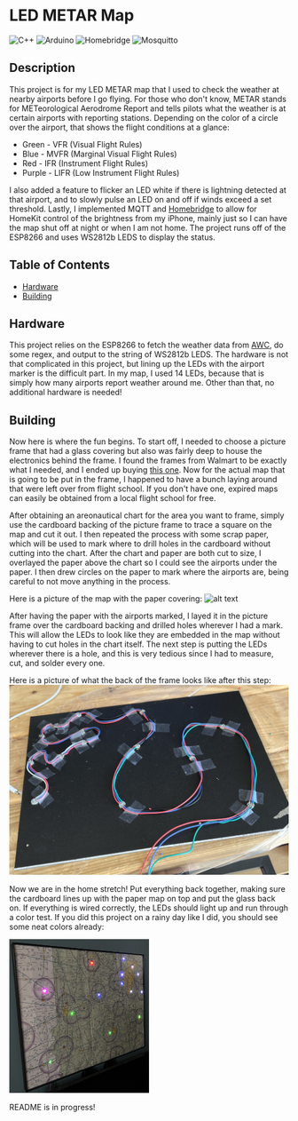 # LED METAR Map 
  ![C++](https://img.shields.io/badge/c++-%2300599C.svg?style=for-the-badge&logo=c%2B%2B&logoColor=white)
  ![Arduino](https://img.shields.io/badge/-Arduino-00979D?style=for-the-badge&logo=Arduino&logoColor=white)
  ![Homebridge](https://img.shields.io/badge/homebridge-%23491F59.svg?style=for-the-badge&logo=homebridge&logoColor=white)
  ![Mosquitto](https://img.shields.io/badge/mosquitto-%233C5280.svg?style=for-the-badge&logo=eclipsemosquitto&logoColor=white)

  ## Description 
  This project is for my LED METAR map that I used to check the weather at nearby airports before I go flying. For those who don't know, METAR stands for METeorological Aerodrome Report and tells pilots what the weather is at certain airports with reporting stations. Depending on the color of a circle over the airport, that shows the flight conditions at a glance:
  
  * Green - VFR (Visual Flight Rules)
  * Blue - MVFR (Marginal Visual Flight Rules)
  * Red - IFR (Instrument Flight Rules)
  * Purple - LIFR (Low Instrument Flight Rules)

  I also added a feature to flicker an LED white if there is lightning detected at that airport, and to slowly pulse an LED on and off if winds exceed a set threshold. Lastly, I implemented MQTT and [Homebridge](https://github.com/homebridge/homebridge) to allow for HomeKit control of the brightness from my iPhone, mainly just so I can have the map shut off at night or when I am not home. The project runs off of the ESP8266 and uses WS2812b LEDS to display the status.
  

  ## Table of Contents
  * [Hardware](#hardware)
  * [Building](#building)

  ## Hardware 
  This project relies on the ESP8266 to fetch the weather data from [AWC](https://www.aviationweather.gov), do some regex, and output to the string of WS2812b LEDS. The hardware is not that complicated in this project, but lining up the LEDs with the airport marker is the difficult part. In my map, I used 14 LEDs, because that is simply how many airports report weather around me. Other than that, no additional hardware is needed!
  
  ## Building
  Now here is where the fun begins. To start off, I needed to choose a picture frame that had a glass covering but also was fairly deep to house the electronics behind the frame. I found the frames from Walmart to be exactly what I needed, and I ended up buying [this one](https://www.walmart.com/ip/Mainstays-11x15-Front-Loading-Picture-Frames-Black/381283143). Now for the actual map that is going to be put in the frame, I happened to have a bunch laying around that were left over from flight school. If you don't have one, expired maps can easily be obtained from a local flight school for free. 
  
  After obtaining an areonautical chart for the area you want to frame, simply use the cardboard backing of the picture frame to trace a square on the map and cut it out. I then repeated the process with some scrap paper, which will be used to mark where to drill holes in the cardboard without cutting into the chart. After the chart and paper are both cut to size, I overlayed the paper above the chart so I could see the airports under the paper. I then drew circles on the paper to mark where the airports are, being careful to not move anything in the process. 
  
  Here is a picture of the map with the paper covering: ![alt text](https://github.com/SwadeDotExe/METAR-Map/blob/main/Images/MapwithPaper.jpg "Map With Paper")
  
  After having the paper with the airports marked, I layed it in the picture frame over the cardboard backing and drilled holes wherever I had a mark. This will allow the LEDs to look like they are embedded in the map without having to cut holes in the chart itself. The next step is putting the LEDs wherever there is a hole, and this is very tedious since I had to measure, cut, and solder every one.
  
  Here is a picture of what the back of the frame looks like after this step: ![alt text](https://github.com/SwadeDotExe/METAR-Map/blob/main/Images/Back.jpg "Back of Map")
  
  Now we are in the home stretch! Put everything back together, making sure the cardboard lines up with the paper map on top and put the glass back on. If everything is wired correctly, the LEDs should light up and run through a color test. If you did this project on a rainy day like I did, you should see some neat colors already: 
  
  <img src="https://github.com/SwadeDotExe/METAR-Map/blob/main/Images/Final.jpg" width=50% height=50%>
  
  README is in progress!
  
 
